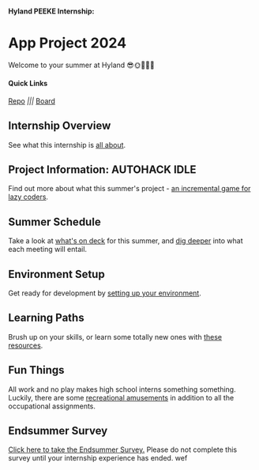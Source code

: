 #### Hyland PEEKE Internship:
# App Project 2024
Welcome to your summer at Hyland 😎🌞🌅🌴🌊

#### Quick Links
[Repo](https://github.com/hto-projects/autohack-idle) _|||_ [Board](https://github.com/orgs/hto-projects/projects/5)

## Internship Overview
See what this internship is [all about](InternshipOverview.md).

## Project Information: AUTOHACK IDLE
Find out more about what this summer's project - [an incremental game for lazy coders](ProjectInformation.md).

## Summer Schedule
Take a look at [what's on deck](SummerSchedule.md) for this summer, and [dig deeper](MeetingDescriptions.md) into what each meeting will entail.

## Environment Setup
Get ready for development by [setting up your environment](EnvironmentSetup.md).

## Learning Paths
Brush up on your skills, or learn some totally new ones with [these resources](LearningPaths.md).

## Fun Things
All work and no play makes high school interns something something. Luckily, there are some [recreational amusements](FunThings.md) in addition to all the occupational assignments.

## Endsummer Survey
[Click here to take the Endsummer Survey.](https://forms.office.com/r/uUf8Ve32GR) Please do not complete this survey until your internship experience has ended.
wef